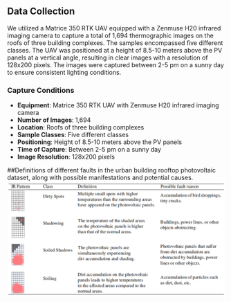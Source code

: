 ## Data Collection

We utilized a Matrice 350 RTK UAV equipped with a Zenmuse H20 infrared imaging camera to capture a total of 1,694 thermographic images on the roofs of three building complexes. The samples encompassed five different classes. The UAV was positioned at a height of 8.5-10 meters above the PV panels at a vertical angle, resulting in clear images with a resolution of 128x200 pixels. The images were captured between 2-5 pm on a sunny day to ensure consistent lighting conditions.

### Capture Conditions

- **Equipment**: Matrice 350 RTK UAV with Zenmuse H20 infrared imaging camera
- **Number of Images**: 1,694
- **Location**: Roofs of three building complexes
- **Sample Classes**: Five different classes
- **Positioning**: Height of 8.5-10 meters above the PV panels
- **Time of Capture**: Between 2-5 pm on a sunny day
- **Image Resolution**: 128x200 pixels

##Definitions of different faults in the urban building rooftop photovoltaic dataset, along with possible manifestations and potential causes.
![Definitions](Definitions.png)
